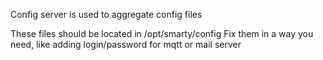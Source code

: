 Config server is used to aggregate config files

These files should be located in /opt/smarty/config
Fix them in a way you need, like adding login/password for mqtt or mail server
